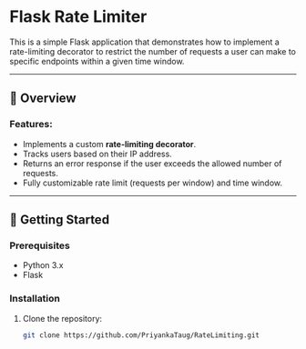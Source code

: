 # Flask Rate Limiter

This is a simple Flask application that demonstrates how to implement a rate-limiting decorator to restrict the number of requests a user can make to specific endpoints within a given time window.

---

## 📖 Overview

### Features:
- Implements a custom **rate-limiting decorator**.
- Tracks users based on their IP address.
- Returns an error response if the user exceeds the allowed number of requests.
- Fully customizable rate limit (requests per window) and time window.

---

## 🔧 Getting Started

### Prerequisites
- Python 3.x
- Flask

### Installation
1. Clone the repository:
   ```bash
   git clone https://github.com/PriyankaTaug/RateLimiting.git
 
